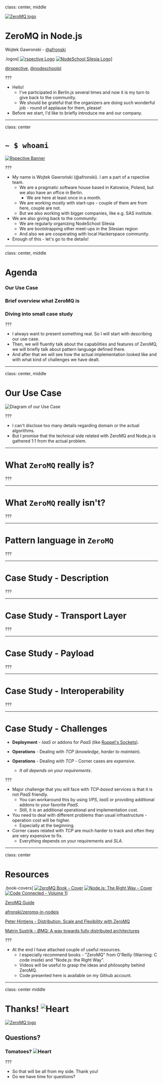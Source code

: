 class: center, middle

[![ZeroMQ logo](images/zeromq.gif)](http://zeromq.org)

# ZeroMQ in Node.js

Wojtek Gawronski - [@afronski](https://twitter.com/afronski)

.logos[
[![rspective Logo](images/rspective.png)](http://blog.rspective.com)
[![NodeSchool Silesia Logo](images/nodeschool-silesia.png)](http://nodeschool.io/silesia)]

[@rspective](https://twitter.com/rspective), [@nodeschoolpl](https://twitter.com/nodeschoolpl) 

???

- Hello!
  - I've participated in Berlin.js several times and now it is my turn to give back to the community.
  - We should be grateful that the organizers are doing such wonderful job - round of applause for them, please!
- Before we start, I'd like to briefly introduce me and our company.

---
class: center

# `~ $ whoami`

[![Rspective Banner](images/rspective-banner.png)](http://www.rspective.com/?utm_source=zeromq-in-nodejs&utm_medium=offline-presentations&utm_campaign=presentations)

???

- My name is Wojtek Gawroński (@afronski). I am a part of a rspective team.
  - We are a pragmatic software house based in Katowice, Poland, but we also have an office in Berlin.
    - We are here at least once in a month.
  - We are working mostly with start-ups - couple of them are from here, couple are not.
  - But we also working with bigger companies, like e.g. SAS institute.
- We are also giving back to the community:
  - We are regularly organizing NodeSchool Silesia
  - We are bootstrapping other meet-ups in the Silesian region
  - And also we are cooperating with local Hackerspace community.
- Enough of this - let's go to the details!

---
class: center, middle

# Agenda

### Our Use Case
### Brief overview what ZeroMQ is
### Diving into small case study

???

- I always want to present something real. So I will start with describing our use case.
- Then, we will fluently talk about the capabilities and features of ZeroMQ, we will briefly talk about pattern language defined there.
- And after that we will see how the actual implementation looked like and with what kind of challenges we have dealt.

---
class: center, middle

# Our Use Case

<img alt="Diagram of our Use Case" class="diagram" src="images/use-case-diagram.png" />

???

- I can't disclose too many details regarding domain or the actual algorithms.
- But I promise that the technical side related with ZeroMQ and Node.js is gathered 1:1 from the actual problem.

---

# What `ZeroMQ` really is?

???

---

# What `ZeroMQ` really isn't?

???

---

# Pattern language in `ZeroMQ`

???

---

# Case Study - Description

???

---

# Case Study - Transport Layer

???

---

# Case Study - Payload

???

---

# Case Study - Interoperability

???

---

# Case Study - Challenges

- **Deployment** - *IaaS* or addons for *PaaS* (like [Ruppel's Sockets](https://devcenter.heroku.com/articles/ruppells-sockets#connecting-your-app)).


- **Operations** - Dealing with *TCP* (*knowledge*, *harder to maintain*).
- **Operations** - Dealing with *TCP* - Corner cases are *expensive*.
  - *It all depends on your requirements*.

???

- Major challenge that you will face with *TCP-based* services is that it is not *PaaS* friendly.
  - You can workaround this by using *VPS*, *IaaS* or providing additional addons to your favorite *PaaS*.
  - Still, it is an additional operational and implementation cost.
- You need to deal with different problems than usual infrastructure - operation cost will be higher.
  - Especially at the beginning.
- Corner cases related with *TCP* are much harder to track and often they are very expensive to fix.
  - Everything depends on your requirements and *SLA*. 

---
class: center

# Resources

.book-covers[
[![ZeroMQ Book - Cover](images/zeromq-book-cover.gif)](http://shop.oreilly.com/product/0636920026136.do)
[![Node.js: The Right Way - Cover](images/nodejs-right-way-book-cover.jpg)](https://pragprog.com/book/jwnode/node-js-the-right-way)
[![Code Connected - Volume 1](images/code-connected.jpg)](https://www.createspace.com/4098511)]

[ZeroMQ Guide](http://zguide.zeromq.org/page:all)

[afronski/zeromq-in-nodejs](https://github.com/afronski/zeromq-in-nodejs)

[Peter Hintjens - Distribution, Scale and Flexibility with ZeroMQ](https://www.youtube.com/watch?v=yhGXJ9Jt3-A)

[Matrin Sustrik - ØMQ: A way towards fully distributed architectures](https://www.youtube.com/watch?v=RcfT3b79UYM)

???

- At the end I have attached couple of useful resources.
  - I especially recommend books - "ZeroMQ" from O'Reilly (Warning: C code inside) and "Node.js: the Right Way".
  - Videos will be useful to grasp the ideas and philosophy behind ZeroMQ.
  - Code presented here is available on my Github account.

---
class: center middle

# Thanks! <img alt="Heart" src="images/heart.png" class="emoji" />

[![ZeroMQ logo](images/zeromq.gif)](http://zeromq.org)

## Questions?

###  Tomatoes? <img alt="Heart" src="images/tomato.png" class="emoji" />

???

- So that will be all from my side. Thank you!
- Do we have time for questions?
